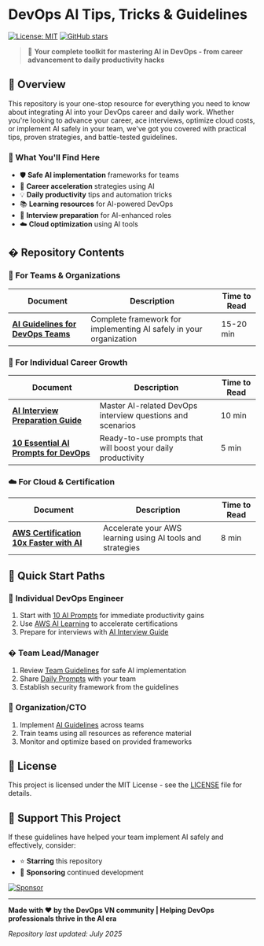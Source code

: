 # DevOps AI Tips, Tricks & Guidelines

[![License: MIT](https://img.shields.io/badge/License-MIT-yellow.svg)](https://opensource.org/licenses/MIT)
[![GitHub stars](https://img.shields.io/github/stars/VersusControl/devops-ai-guidelines.svg?style=social&label=Star)](https://github.com/VersusControl/devops-ai-guidelines)

> 🚀 **Your complete toolkit for mastering AI in DevOps - from career advancement to daily productivity hacks**

## 📖 Overview

This repository is your one-stop resource for everything you need to know about integrating AI into your DevOps career and daily work. Whether you're looking to advance your career, ace interviews, optimize cloud costs, or implement AI safely in your team, we've got you covered with practical tips, proven strategies, and battle-tested guidelines.

### 🎯 What You'll Find Here

- 🛡️ **Safe AI implementation** frameworks for teams
- 🚀 **Career acceleration** strategies using AI
- 💡 **Daily productivity** tips and automation tricks
- 📚 **Learning resources** for AI-powered DevOps
- 🎯 **Interview preparation** for AI-enhanced roles
- ☁️ **Cloud optimization** using AI tools

## � Repository Contents

### 🏢 For Teams & Organizations

| Document                                                                | Description                                                        | Time to Read |
| ----------------------------------------------------------------------- | ------------------------------------------------------------------ | ------------ |
| [**AI Guidelines for DevOps Teams**](./ai-guidelines-devops-team.md) | Complete framework for implementing AI safely in your organization | 15-20 min    |

### 🚀 For Individual Career Growth

| Document                                                               | Description                                                  | Time to Read |
| ---------------------------------------------------------------------- | ------------------------------------------------------------ | ------------ |
| [**AI Interview Preparation Guide**](./ai-mock-interview.md)  | Master AI-related DevOps interview questions and scenarios   | 10 min       |
| [**10 Essential AI Prompts for DevOps**](./10-ai-prompts-devops.md) | Ready-to-use prompts that will boost your daily productivity | 5 min        |

### ☁️ For Cloud & Certification

| Document                                                                         | Description                                                | Time to Read |
| -------------------------------------------------------------------------------- | ---------------------------------------------------------- | ------------ |
| [**AWS Certification 10x Faster with AI**](./aws-certification-10x-faster.md) | Accelerate your AWS learning using AI tools and strategies | 8 min        |

## 🚀 Quick Start Paths

### 👤 **Individual DevOps Engineer**

1. Start with [10 AI Prompts](./10-ai-prompts-devops.md) for immediate productivity gains
2. Use [AWS AI Learning](./aws-certification-10x-faster.md) to accelerate certifications
3. Prepare for interviews with [AI Interview Guide](./ai-mock-interview.md)

### � **Team Lead/Manager**

1. Review [Team Guidelines](./ai-guidelines-devops-team.md) for safe AI implementation
2. Share [Daily Prompts](./10-ai-prompts-devops.md) with your team
3. Establish security framework from the guidelines

### 🏢 **Organization/CTO**

1. Implement [AI Guidelines](./ai-guidelines-devops-team.md) across teams
2. Train teams using all resources as reference material
3. Monitor and optimize based on provided frameworks

## 📝 License

This project is licensed under the MIT License - see the [LICENSE](LICENSE) file for details.

## 💝 Support This Project

If these guidelines have helped your team implement AI safely and effectively, consider:

- ⭐ **Starring** this repository
- 💖 **Sponsoring** continued development

[![Sponsor](https://img.shields.io/badge/Sponsor-❤️-red?style=for-the-badge)](https://github.com/sponsors/hoalongnatsu)

---

**Made with ❤️ by the DevOps VN community | Helping DevOps professionals thrive in the AI era**

*Repository last updated: July 2025*
